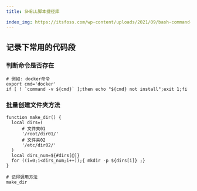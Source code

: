 ```yaml
---
title: SHELL脚本捷径库

index_img: https://itsfoss.com/wp-content/uploads/2021/09/bash-command-not-found-error-1.png
---
```


## 记录下常用的代码段

### 判断命令是否存在

```shell
# 例如: docker命令
export cmd='docker'
if [ ! `command -v ${cmd}` ];then echo "${cmd} not install";exit 1;fi
```

### 批量创建文件夹方法
```shell
function make_dir() {
  local dirs=(
      # 文件夹01
      '/root/dir01/'
      # 文件夹02
      '/etc/dir02/'
  )
  local dirs_num=${#dirs[@]}
  for ((i=0;i<dirs_num;i++));{ mkdir -p ${dirs[i]} ;}
}

# 记得调用方法
make_dir
```
